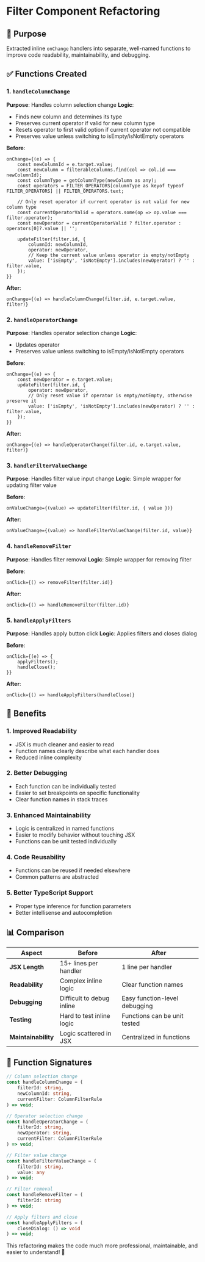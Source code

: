 # Filter Component Refactoring

## 🎯 Purpose
Extracted inline `onChange` handlers into separate, well-named functions to improve code readability, maintainability, and debugging.

## ✅ Functions Created

### 1. **`handleColumnChange`**
**Purpose**: Handles column selection change
**Logic**: 
- Finds new column and determines its type
- Preserves current operator if valid for new column type
- Resets operator to first valid option if current operator not compatible
- Preserves value unless switching to isEmpty/isNotEmpty operators

**Before**:
```tsx
onChange={(e) => {
    const newColumnId = e.target.value;
    const newColumn = filterableColumns.find(col => col.id === newColumnId);
    const columnType = getColumnType(newColumn as any);
    const operators = FILTER_OPERATORS[columnType as keyof typeof FILTER_OPERATORS] || FILTER_OPERATORS.text;
    
    // Only reset operator if current operator is not valid for new column type
    const currentOperatorValid = operators.some(op => op.value === filter.operator);
    const newOperator = currentOperatorValid ? filter.operator : operators[0]?.value || '';
    
    updateFilter(filter.id, {
        columnId: newColumnId,
        operator: newOperator,
        // Keep the current value unless operator is empty/notEmpty
        value: ['isEmpty', 'isNotEmpty'].includes(newOperator) ? '' : filter.value,
    });
}}
```

**After**:
```tsx
onChange={(e) => handleColumnChange(filter.id, e.target.value, filter)}
```

### 2. **`handleOperatorChange`**
**Purpose**: Handles operator selection change
**Logic**: 
- Updates operator
- Preserves value unless switching to isEmpty/isNotEmpty operators

**Before**:
```tsx
onChange={(e) => {
    const newOperator = e.target.value;
    updateFilter(filter.id, {
        operator: newOperator,
        // Only reset value if operator is empty/notEmpty, otherwise preserve it
        value: ['isEmpty', 'isNotEmpty'].includes(newOperator) ? '' : filter.value,
    });
}}
```

**After**:
```tsx
onChange={(e) => handleOperatorChange(filter.id, e.target.value, filter)}
```

### 3. **`handleFilterValueChange`**
**Purpose**: Handles filter value input change
**Logic**: Simple wrapper for updating filter value

**Before**:
```tsx
onValueChange={(value) => updateFilter(filter.id, { value })}
```

**After**:
```tsx
onValueChange={(value) => handleFilterValueChange(filter.id, value)}
```

### 4. **`handleRemoveFilter`**
**Purpose**: Handles filter removal
**Logic**: Simple wrapper for removing filter

**Before**:
```tsx
onClick={() => removeFilter(filter.id)}
```

**After**:
```tsx
onClick={() => handleRemoveFilter(filter.id)}
```

### 5. **`handleApplyFilters`**
**Purpose**: Handles apply button click
**Logic**: Applies filters and closes dialog

**Before**:
```tsx
onClick={(e) => {
    applyFilters();
    handleClose();
}}
```

**After**:
```tsx
onClick={() => handleApplyFilters(handleClose)}
```

## 🚀 Benefits

### **1. Improved Readability**
- JSX is much cleaner and easier to read
- Function names clearly describe what each handler does
- Reduced inline complexity

### **2. Better Debugging**
- Each function can be individually tested
- Easier to set breakpoints on specific functionality
- Clear function names in stack traces

### **3. Enhanced Maintainability**
- Logic is centralized in named functions
- Easier to modify behavior without touching JSX
- Functions can be unit tested individually

### **4. Code Reusability**
- Functions can be reused if needed elsewhere
- Common patterns are abstracted

### **5. Better TypeScript Support**
- Proper type inference for function parameters
- Better intellisense and autocompletion

## 📊 Comparison

| Aspect | Before | After |
|--------|--------|-------|
| **JSX Length** | 15+ lines per handler | 1 line per handler |
| **Readability** | Complex inline logic | Clear function names |
| **Debugging** | Difficult to debug inline | Easy function-level debugging |
| **Testing** | Hard to test inline logic | Functions can be unit tested |
| **Maintainability** | Logic scattered in JSX | Centralized in functions |

## 🔧 Function Signatures

```typescript
// Column selection change
const handleColumnChange = (
    filterId: string, 
    newColumnId: string, 
    currentFilter: ColumnFilterRule
) => void;

// Operator selection change  
const handleOperatorChange = (
    filterId: string, 
    newOperator: string, 
    currentFilter: ColumnFilterRule
) => void;

// Filter value change
const handleFilterValueChange = (
    filterId: string, 
    value: any
) => void;

// Filter removal
const handleRemoveFilter = (
    filterId: string
) => void;

// Apply filters and close
const handleApplyFilters = (
    closeDialog: () => void
) => void;
```

This refactoring makes the code much more professional, maintainable, and easier to understand! 🎉 